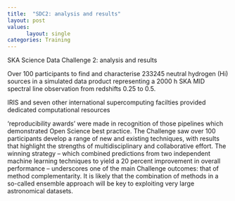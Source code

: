 ```yaml
---
title:  "SDC2: analysis and results"
layout: post
values:
      layout: single
categories: Training
---
```

SKA Science Data Challenge 2: analysis and results

Over 100 participants  to find and characterise 233245 neutral hydrogen (Hi) sources in a simulated data product representing a 2000 h SKA MID spectral
line observation from redshifts 0.25 to 0.5. 

IRIS and seven other international supercomputing facilties provided dedicated computational resources

‘reproducibility awards’ were made in
recognition of those pipelines which demonstrated Open Science best practice. The Challenge
saw over 100 participants develop a range of new and existing techniques, with results that
highlight the strengths of multidisciplinary and collaborative effort. The winning strategy –
which combined predictions from two independent machine learning techniques to yield a
20 percent improvement in overall performance – underscores one of the main Challenge
outcomes: that of method complementarity. It is likely that the combination of methods in a
so-called ensemble approach will be key to exploiting very large astronomical datasets.
